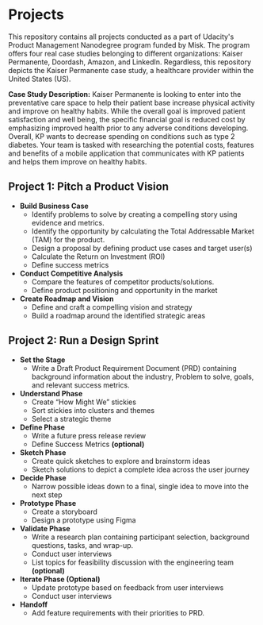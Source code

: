 # Projects
This repository contains all projects conducted as a part of Udacity's Product Management Nanodegree program funded by Misk. The program offers four real case studies belonging to different organizations: Kaiser Permanente, Doordash, Amazon, and LinkedIn. Regardless, this repository depicts the Kaiser Permanente case study, a healthcare provider within the United States (US).

**Case Study Description:** Kaiser Permanente is looking to enter into the preventative care space to help their patient base increase physical activity and improve on healthy habits. While the overall goal is improved patient satisfaction and well being, the specific financial goal is reduced cost by emphasizing improved health prior to any adverse conditions developing. Overall, KP wants to decrease spending on conditions such as type 2 diabetes.
Your team is tasked with researching the potential costs, features and benefits of a mobile application that communicates with KP patients and helps them improve on healthy habits.

## **Project 1: Pitch a Product Vision**
- **Build Business Case**
  - Identify problems to solve by creating a compelling story using evidence and metrics.
  - Identify the opportunity by calculating the Total Addressable Market (TAM) for the product.
  - Design a proposal by defining product use cases and target user(s)
  - Calculate the Return on Investment (ROI)
  - Define success metrics
- **Conduct Competitive Analysis**
  - Compare the features of competitor products/solutions.
  - Define product positioning and opportunity in the market
- **Create Roadmap and Vision**
  - Define and craft a compelling vision and strategy
  - Build a roadmap around the identified strategic areas
## Project 2: Run a Design Sprint
- **Set the Stage**
  - Write a Draft Product Requirement Document (PRD) containing background information about the industry, Problem to solve, goals, and relevant success metrics.
- **Understand Phase**
  - Create “How Might We” stickies
  - Sort stickies into clusters and themes
  - Select a strategic theme
- **Define Phase**
  - Write a future press release review
  - Define Success Metrics **(optional)**
- **Sketch Phase**
  - Create quick sketches to explore and brainstorm ideas
  - Sketch solutions to depict a complete idea across the user journey
- **Decide Phase**
  - Narrow possible ideas down to a final, single idea to move into the next step
- **Prototype Phase**
  - Create a storyboard
  - Design a prototype using Figma
- **Validate Phase**
  - Write a research plan containing participant selection, background questions, tasks, and wrap-up.
  - Conduct user interviews
  - List topics for feasibility discussion with the engineering team **(optional)**
- **Iterate Phase (Optional)**
  - Update prototype based on feedback from user interviews
  - Conduct user interviews
- **Handoff**
  - Add feature requirements with their priorities to PRD.
